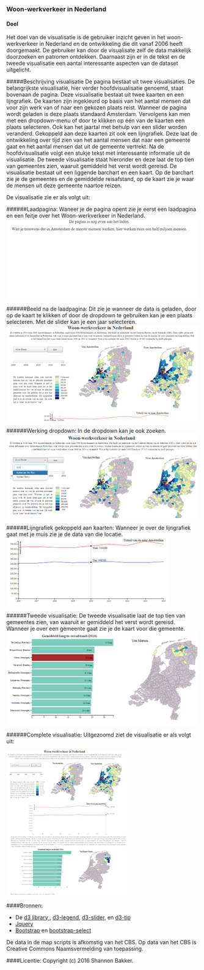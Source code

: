 ### Woon-werkverkeer in Nederland
#### Doel
Het doel van de visualisatie is de gebruiker inzicht geven in het woon-werkverkeer in Nederland en de ontwikkeling die dit vanaf 2006 heeft doorgemaakt. De gebruiker kan door de visualisate zelf de data makkelijk doorzoeken en patronen ontdekken. Daarnaast zijn er in de tekst en de tweede visualisatie een aantal interessante aspecten van de dataset uitgelicht. 

#####Beschrijving visualisatie
De pagina bestaat uit twee visualisaties. De belangrijkste visualisatie, hier verder hoofdvisualisatie genoemd, staat bovenaan de pagina. Deze visualisatie bestaat uit twee kaarten en een lijngrafiek. De kaarten zijn ingekleurd op basis van het aantal mensen dat voor zijn werk van of naar een gekozen plaats reist. Wanneer de pagina wordt geladen is deze plaats standaard Amsterdam. Vervolgens kan men met een dropdown-menu of door te klikken op één van de kaarten een plaats selecteren. Ook kan het jaartal met behulp van een slider worden veranderd. Gekoppeld aan deze kaarten zit ook een lijngrafiek. Deze laat de ontwikkeling over tijd zien van het aantal mensen dat naar een gemeente gaat en het aantal mensen dat uit de gemeente vertrekt. Na de hoofdvisualisatie volgt een stukje tekst met interessante informatie uit de visualisatie. De tweede visualisatie staat hieronder en deze laat de top tien van gemeentes zien, waaruit gemiddeld het verst wordt gereisd. De visualisatie bestaat uit een liggende barchart en een kaart. Op de barchart zie je de gemeentes en de gemiddelde reisafstand, op de kaart zie je waar de mensen uit deze gemeente naartoe reizen.

De visualisatie zie er als volgt uit:

######Laadpagina:
Waneer je de pagina opent zie je eerst een laadpagina en een feitje over het Woon-werkverkeer in Nederland.
![](doc/laadpagina.png)


######Beeld na de laadpagina:
Dit zie je wanneer de data is geladen, door op de kaart te klikken of door de dropdown te gebruiken kan je een plaats selecteren. Met de slider kan je een jaar selecteren. 
![](doc/homepage.png)


######Werking dropdown:
In de dropdown kan je ook zoeken.
![](doc/zoekbalk.png)


######Lijngrafiek gekoppeld aan kaarten:
Wanneer je over de lijngrafiek gaat met je muis zie je de data van die locatie.
![](doc/lijngrafiek.png)


######Tweede visualisatie:
De tweede visualisatie laat de top tien van gemeentes zien, van waaruit er gemiddeld het verst wordt gereisd. Wanneer je over een gemeente gaat zie je de kaart voor die gemeente.
![](doc/tweede_visualisatie.png)


######Complete visualisatie:
Uitgezoomd ziet de visualisatie er als volgt uit:

![](doc/complete_pagina.png)

####Bronnen: 
- De [d3 library ](http://d3js.org/d3.v3.min.js), [d3-legend](https://cdnjs.cloudflare.com/ajax/libs/d3-legend/1.10.0/d3-legend.js),
[d3-slider](http://thematicmapping.org/playground/d3/d3.slider/d3.slider.js),
en [d3-tip](http://labratrevenge.com/d3-tip/javascripts/d3.tip.v0.6.3.js)
- [Jquery](https://ajax.googleapis.com/ajax/libs/jquery/1.12.2/jquery.min.js)
- [Bootstrap](https://maxcdn.bootstrapcdn.com/bootstrap/3.3.6/js/bootstrap.min.js) en [bootstrap-select](https://cdnjs.cloudflare.com/ajax/libs/bootstrap-select/1.10.0/js/bootstrap-select.min.js)

De data in de map scripts is afkomstig van het CBS. Op data van het CBS is Creative Commons Naamsvermelding van toepassing. 

####Licentie:
Copyright (c) 2016 Shannon Bakker.


